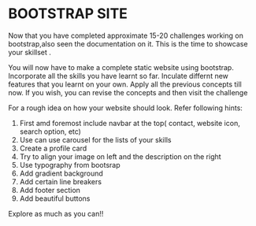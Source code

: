 # BOOTSTRAP SITE
Now that you have completed approximate 15-20 challenges working on bootstrap,also seen the documentation on it.
 This is the time to showcase your skillset .

You will now have to make a complete static website using bootstrap. 
Incorporate all the skills you have learnt so far. Inculate differnt new features that you learnt on your own.
Apply all the previous concepts till now.
If you wish, you can revise the concepts and then visit the challenge

For a rough idea on how your website should look. Refer following hints:

1. First amd foremost include navbar at the top( contact, website icon, search option, etc)
2. Use can use carousel for the lists of your skills
3. Create a profile card
4. Try to align your image on left and the description on the right
5. Use typography from bootsrap
6. Add gradient background
7. Add certain line breakers
8. Add footer section
9. Add beautiful buttons

Explore as much as you can!!



